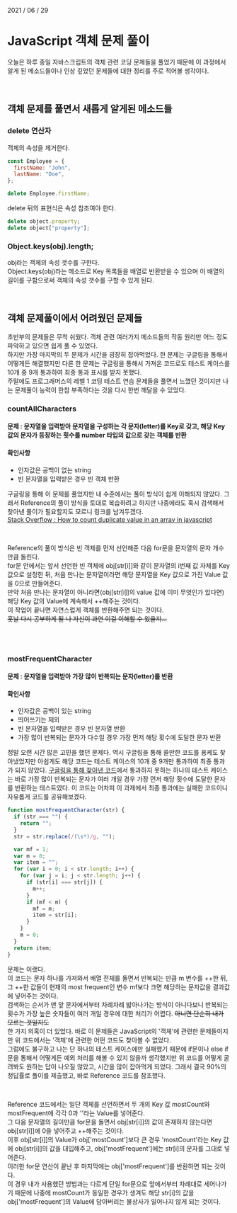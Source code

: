 2021 / 06 / 29

# JavaScript 객체 문제 풀이

오늘은 하루 종일 자바스크립트의 객체 관련 코딩 문제들을 풀었기 때문에 이 과정에서 알게 된 메소드들이나 인상 깊었던 문제들에 대한 정리를 주로 적어볼 생각이다.

</br>

## 객체 문제를 풀면서 새롭게 알게된 메소드들

### delete 연산자

객체의 속성을 제거한다.

```javascript
const Employee = {
  firstName: "John",
  lastName: "Doe",
};

delete Employee.firstName;
```

delete 뒤의 표현식은 속성 참조여야 한다.

```javascript
delete object.property;
delete object["property"];
```

### Object.keys(obj).length;

obj라는 객체의 속성 갯수를 구한다.  
Object.keys(obj)라는 메소드로 Key 목록들을 배열로 반환받을 수 있으며 이 배열의 길이를 구함으로써 객체의 속성 갯수를 구할 수 있게 된다.

</br>

## 객체 문제풀이에서 어려웠던 문제들

초반부의 문제들은 무척 쉬웠다. 객체 관련 여러가지 메소드들의 작동 원리만 어느 정도 파악하고 있으면 쉽게 풀 수 있었다.  
하지만 가장 마지막의 두 문제가 시간을 굉장히 잡아먹었다. 한 문제는 구글링을 통해서 어떻게든 해결했지만 다른 한 문제는 구글링을 통해서 가져온 코드로도 테스트 케이스를 10개 중 9개 통과하여 최종 통과 표시를 받지 못했다.  
주말에도 프로그래머스의 레벨 1 코딩 테스트 연습 문제들을 풀면서 느꼈던 것이지만 나는 문제풀이 능력이 한참 부족하다는 것을 다시 한번 깨달을 수 있었다.

### **countAllCharacters**

#### 문제 : 문자열을 입력받아 문자열을 구성하는 각 문자(letter)를 Key로 갖고, 해당 Key 값의 문자가 등장하는 횟수를 number 타입의 값으로 갖는 객체를 반환

#### 확인사항

- 인자값은 공백이 없는 string
- 빈 문자열을 입력받은 경우 빈 객체 반환

구글링을 통해 이 문제를 풀었지만 내 수준에서는 풀이 방식이 쉽게 이해되지 않았다. 그래서 Reference의 풀이 방식을 토대로 복습하려고 하지만 나중에라도 혹시 검색해서 찾아낸 풀이가 필요할지도 모르니 링크를 남겨두겠다.  
[Stack Overflow : How to count duplicate value in an array in javascript](https://stackoverflow.com/questions/19395257/how-to-count-duplicate-value-in-an-array-in-javascript)

</br>

Reference의 풀이 방식은 빈 객체를 먼저 선언해준 다음 for문을 문자열의 문자 개수 만큼 돌린다.  
for문 안에서는 앞서 선언한 빈 객체에 obj[str[i]]와 같이 문자열의 i번째 값 자체를 Key 값으로 설정한 뒤, 처음 만나는 문자열이라면 해당 문자열을 Key 값으로 가진 Value 값을 0으로 만들어준다.  
만약 처음 만나는 문자열이 아니라면(obj[str[i]]의 value 값에 이미 무엇인가 있다면) 해당 Key 값의 Value에 계속해서 ++해주는 것이다.  
이 작업이 끝나면 자연스럽게 객체를 반환해주면 되는 것이다.  
~~훗날 다시 공부하게 될 나 자신이 과연 이걸 이해할 수 있을지...~~

</br>
</br>

### **mostFrequentCharacter**

#### 문제 : 문자열을 입력받아 가장 많이 반복되는 문자(letter)를 반환

#### 확인사항

- 인자값은 공백이 있는 string
- 띄어쓰기는 제외
- 빈 문자열을 입력받은 경우 빈 문자열 반환
- 가장 많이 반복되는 문자가 다수일 경우 가장 먼저 해당 횟수에 도달한 문자 반환

정말 오랜 시간 많은 고민을 했던 문제다. 역시 구글링을 통해 쓸만한 코드를 용케도 찾아냈었지만 아쉽게도 해당 코드는 테스트 케이스의 10개 중 9개만 통과하여 최종 통과가 되지 않았다. [구글링을 통해 찾아낸 코드](https://www.w3resource.com/javascript-exercises/javascript-array-exercise-8.php)에서 통과하지 못하는 하나의 테스트 케이스는 바로 가장 많이 반복되는 문자가 여러 개일 경우 가장 먼저 해당 횟수에 도달한 문자를 반환하는 테스트였다. 이 코드는 어차피 이 과제에서 최종 통과에는 실패한 코드이니 자유롭게 코드를 공유해보겠다.

```javascript
function mostFrequentCharacter(str) {
  if (str === "") {
    return "";
  }
  str = str.replace(/(\s*)/g, "");

  var mf = 1;
  var m = 0;
  var item = "";
  for (var i = 0; i < str.length; i++) {
    for (var j = i; j < str.length; j++) {
      if (str[i] === str[j]) {
        m++;
      }
      if (mf < m) {
        mf = m;
        item = str[i];
      }
    }
    m = 0;
  }
  return item;
}
```

문제는 이랬다.  
이 코드는 문자 하나를 가져와서 배열 전체를 돌면서 반복되는 만큼 m 변수를 ++한 뒤, 그 ++한 값들이 현재의 most frequent인 변수 mf보다 크면 해당하는 문자값을 결과값에 넣어주는 것이다.  
검색하는 순서가 맨 앞 문자에서부터 차례차례 밟아나가는 방식이 아니다보니 반복되는 횟수가 가장 높은 숫자들이 여러 개일 경우에 대한 처리가 어렵다. ~~아니면 단순히 내가 모르는 것일지도~~  
한 가지 의혹이 더 있었다. 바로 이 문제들은 JavaScript의 '객체'에 관련한 문제들이지만 위 코드에서는 '객체'에 관련한 어떤 코드도 찾아볼 수 없었다.  
그럼에도 불구하고 나는 단 하나의 테스트 케이스에만 실패했기 때문에 if문이나 else if문을 통해서 어떻게든 예외 처리를 해볼 수 있지 않을까 생각했지만 위 코드를 어떻게 굴려봐도 원하는 답이 나오질 않았고, 시간을 많이 잡아먹게 되었다. 그래서 결국 90%의 정답률로 풀이를 제출했고, 바로 Reference 코드를 참조했다.

</br>

Reference 코드에서는 일단 객체를 선언하면서 두 개의 Key 값 mostCount와 mostFrequent에 각각 0과 ''라는 Value를 넣어준다.  
그 다음 문자열의 길이만큼 for문을 돌면서 obj[str[i]]의 값이 존재하지 않는다면 obj[str[i]]에 0을 넣어주고 ++해주는 것이다.  
이후 obj[str[i]]의 Value가 obj['mostCount']보다 큰 경우 'mostCount'라는 Key 값에 obj[str[i]]의 값을 대입해주고, obj['mostFrequent']에는 str[i]의 문자를 그대로 넣어준다.  
이러한 for문 연산이 끝난 후 마지막에는 obj['mostFrequent']를 반환하면 되는 것이다.  
이 경우 내가 사용했던 방법과는 다르게 단일 for문으로 앞에서부터 차례대로 세어나가기 때문에 나중에 mostCount가 동일한 경우가 생겨도 해당 str[i]의 값을 obj['mostFrequent']의 Value에 담아버리는 불상사가 일어나지 않게 되는 것이다.
